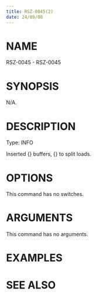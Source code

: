 ```yaml
---
title: RSZ-0045(2)
date: 24/09/08
---
```


# NAME

RSZ-0045 - RSZ-0045

# SYNOPSIS

N/A.

# DESCRIPTION

Type: INFO

Inserted {} buffers, {} to split loads.

# OPTIONS

This command has no switches.

# ARGUMENTS

This command has no arguments.

# EXAMPLES

# SEE ALSO
